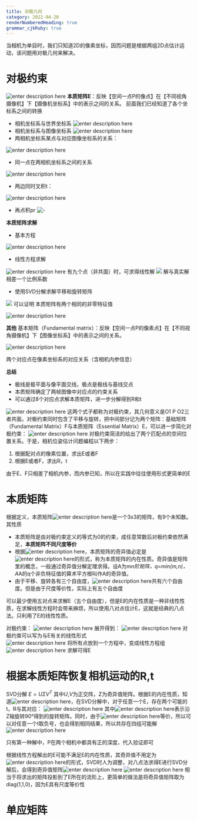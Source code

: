 ```yaml
---
title: 对极几何
category: 2022-04-20
renderNumberedHeading: true
grammar_cjkRuby: true
---
```



当相机为单目时，我们只知道2D的像素坐标，因而问题是根据两组2D点估计运动，该问题用对极几何来解决。
# 对极约束
![enter description here](./images/1650441450507.png)
**本质矩阵E**：反映【空间一点P的像点】在【不同视角摄像机】下【摄像机坐标系】中的表示之间的关系。
前面我们已经知道了各个坐标系之间的转换
- 相机坐标系与世界坐标系
![enter description here](./images/1650509571871.png)
- 相机坐标系与图像坐标系
 ![enter description here](./images/1650509593019.png)
 - 两相机坐标系某点与对应图像坐标系的关系：

![enter description here](./images/1650509647983.png)
- 同一点在两相机坐标系之间的关系

![enter description here](./images/1650509672192.png)
- 两边同时叉积t：

![enter description here](./images/1650509737559.png)

- 再点积pr
![-](./images/1650509880178.png)

**本质矩阵求解**
- 基本方程


![enter description here](./images/1650524871563.png)

- 线性方程求解

![enter description here](./images/1650524921916.png)
有九个点（非共面）时，可求得线性解
![](./images/1650524973889.png)
解与真实解相差一个比例系数

- 使用SVD分解求解平移和旋转矩阵

![](./images/1650525098061.png)
可以证明 本质矩阵有两个相同的非零特征值


![enter description here](./images/1650525216752.png)

**其他**
基本矩阵（Fundamental matrix）：反映【空间一点P的像素点】在【不同视角摄像机】下【图像坐标系】中的表示之间的关系。

![enter description here](./images/1650525761875.png)

两个对应点在像素坐标系的对应关系（含相机内参信息）

**总结**
- 极线是极平面与像平面交线，极点是极线与基线交点
- 本质矩阵确定了两帧图像中对应点的约束关系
- 可以通过8个对应点求解本质矩阵，进一步分解得到R和t

![enter description here](./images/1650527611671.png)
这两个式子都称为对极约束，其几何意义是O1 P O2三者共面。对极约束同时包含了平移与旋转，把中间部分记为两个矩阵：基础矩阵（Fundamental Matrix）F与本质矩阵（Essential Matrix）E，可以进一步简化对极约束：
![enter description here](./images/1650527750461.png)
对极约束简洁的给出了两个匹配点的空间位置关系。于是，相机位姿估计问题编程以下两步：
1. 根据配对点的像素位置，求出E或者F
2. 根据E或者F，求出R，t

由于E、F只相差了相机内参，而内参已知，所以在实践中往往使用形式更简单的E

# 本质矩阵
根据定义，本质矩阵![enter description here](./images/1650528281385.png)是一个3x3的矩阵，有9个未知数。其性质
- 本质矩阵是由对极约束定义的等式为0的约束，成任意常数后对极约束依然满足，**本质矩阵不同尺度等价**
- 根据![enter description here](./images/1650528382435.png)，本质矩阵的奇异值必定是![enter description here](./images/1650528404441.png)的形式，称为本质矩阵的内在性质。奇异值是矩阵里的概念，一般通过奇异值分解定理求得。设A为m*n阶矩阵，q=min(m,n)，A*A的q个非负特征值的算术平方根叫作A的奇异值。
- 由于平移、旋转各有三个自由度，![enter description here](./images/1650528511137.png)共有六个自由度。但是由于尺度等价性，实际上有五个自由度


可以最少使用五对点来求解E（五个自由度），但是E的内在性质是一种非线性性质，在求解线性方程时会带来麻烦，所以使用八对点估计E，这就是经典的八点法。只利用了E的线性性质。  

对极约束：
![enter description here](./images/1650538111255.png)
展开得到：
![enter description here](./images/1650538130821.png)
对极约束可以写为与E有关的线性形式  
![enter description here](./images/1650541800671.png)
将所有点放到一个方程中，变成线性方程组
![enter description here](./images/1650541851490.png)
求解可得E

# 根据本质矩阵恢复相机运动的R,t
SVD分解
$E=U\Sigma{}V^T$
其中$U$,$V$为正交阵，$\Sigma$为奇异值矩阵。根据E的内在性质，知道![enter description here](./images/1650542092773.png)，在SVD分解中，对于任意一个E，存在两个可能的t，R与其对应：
![enter description here](./images/1650542144935.png)
其中![enter description here](./images/1650542533235.png)表示沿Z轴旋转90°得到的旋转矩阵。同时，由于![enter description here](./images/1650542568510.png)等价，所以可以对任意一个t取负号，也会得到相同结果，所以共存在四组可能解
![enter description here](./images/1650542623989.png)

只有第一种解中，P在两个相机中都具有正的深度，代入验证即可

根据线性方程解出的E可能不满足E的内在性质，其奇异值不用定为![enter description here](./images/1650542740013.png)的形式，SVD时人为调整，对八点法求得E进行SVD分解后，会得到奇异值矩阵![enter description here](./images/1650542807485.png)
![enter description here](./images/1650542814221.png)
相当于将求出的矩阵投影到了E所在的流形上，更简单的做法是将奇异值矩阵取为diag(1,1,0)，因为E具有尺度等价性

# 单应矩阵